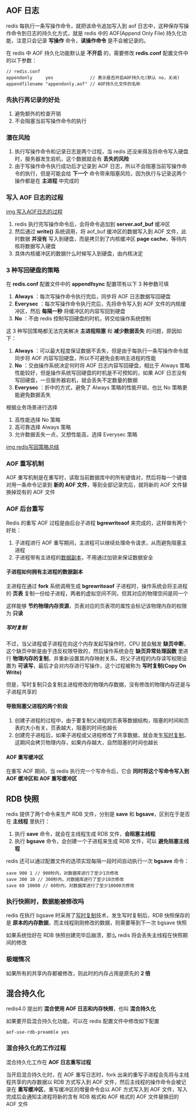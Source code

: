## AOF 日志

redis 每执行一条写操作命令，就把该命令追加写入到 aof 日志中，这种保存写操作命令到日志的持久化方式，就是 redis 中的 AOF(Append Only File) 持久化功能，注意只会记录 **写操作** 命令，**读操作命令** 是不会被记录的。

在 redis 中 AOF 持久化功能默认是 **不开启** 的，需要修改 **redis.conf** 配置文件中的以下参数：

```shell
// redis.conf
appendonly     yes              // 表示是否开启AOF持久化(默认 no，关闭)
appendfilename "appendonly.aof" // AOF持久化文件的名称
```

### 先执行再记录的好处

1. 避免额外的检查开销
2. 不会阻塞当前写操作命令的执行

### 潜在风险

1. 执行写操作命令和记录日志是两个过程，当 redis 还没来得及将命令写入硬盘时，服务器发生宕机，这个数据就会有 **丢失的风险**
2. 由于写操作命令执行成功后才记录到 AOF 日志，所以不会阻塞当前写操作命令的执行，但是可能会给 **下一个** 命令带来阻塞风险，因为执行与记录这两个操作都是在 **主进程** 中完成的

### 写入 AOF 日志的过程

[img 写入AOF日志的过程](../images/写入AOF日志的过程.webp)

1. redis 执行完写操作命令后，会将命令追加到 **server.aof_buf** 缓冲区
2. 然后通过 **write()** 系统调用，将 aof_buf 缓冲区的数据写入到 AOF 文件，此时数据 **并没有** 写入到硬盘，而是拷贝到了内核缓冲区 **page cache**，等待内核将数据写入硬盘
3. 具体内核缓冲区的数据什么时候写入到硬盘，由内核决定

### 3 种写回硬盘的策略

在 **redis.conf** 配置文件中的 **appendfsync** 配置项有以下 3 种参数可填

1. **Always** ：每次写操作命令执行完后，同步将 AOF 日志数据写回硬盘
2. **Everysec** ：每次写操作命令执行完后，先将命令写入到 AOF 文件的内核缓冲区，然后 **每隔一秒** 将缓冲区的内容写回到硬盘
3. **No** ：不由 redis 控制写回硬盘的时机，转交给操作系统控制

这 3 种写回策略都无法完美解决 **主进程阻塞** 和 **减少数据丢失** 的问题，原因如下：

1. **Always** ：可以最大程度保证数据不丢失，但是由于每执行一条写操作命令就同步将 AOF 内容写回硬盘，所以不可避免会影响主进程的性能
2. **No** ：交由操作系统决定何时将 AOF 日志内容写回硬盘，相比于 Always 策略性能较好，但是操作系统写回硬盘的时机是不可预知的，如果 AOF 日志没有写回硬盘，一旦服务器宕机，就会丢失不定数量的数据
3. **Everysec** ：折中的方式，避免了 Always 策略的性能开销，也比 No 策略更能避免数据丢失

根据业务场景进行选择

1. 高性能选择 No 策略
2. 高可靠选择 Always 策略
3. 允许数据丢失一点，又想性能高，选择 Everysec 策略

[img redis写回策略总结](../images/redis写回策略总结.webp)

### AOF 重写机制

AOF 重写机制是在重写时，读取当前数据库中的所有键值对，然后将每一个键值对用一条命令记录到 **新的 AOF 文件**，等到全部记录完后，就将新的 AOF 文件替换掉现有的 AOF 文件

### AOF 后台重写

Redis 的重写 AOF 过程是由后台子进程 **bgrewriteaof** 来完成的，这样做有两个好处：

1. 子进程进行 AOF 重写期间，主进程可以继续处理命令请求，从而避免阻塞主进程
2. 子进程带有主进程的[数据副本](#子进程如何拥有主进程的数据副本)，不用通过加锁来保证数据安全

#### 子进程如何拥有主进程的数据副本

主进程在通过 **fork** 系统调用生成 **bgrewriteaof** 子进程时，操作系统会将主进程的 **页表** 复制一份给子进程，两者的虚拟空间不同，但其对应的物理空间是同一个

这样能够 **节约物理内存资源**，页表对应的页表项的属性会标记该物理内存的权限为 **只读**

##### 写时复制

不过，当父进程或子进程在向这个内存发起写操作时，CPU 就会触发 **缺页中断**，这个缺页中断是由于违反权限导致的，然后操作系统会在 **缺页异常处理函数** 里进行 **物理内存的复制**，并重新设置其内存映射关系，将父子进程的内存读写权限设置为 **可读写**，最后才会对内存进行写操作，这个过程被称为 **写时复制(Copy On Write)**

但是，写时复制只会复制主进程修改的物理内存数据，没有修改的物理内存还是与子进程共享的

#### 导致阻塞父进程的两个阶段

1. 创建子进程的过程中，由于要复制父进程的页表等数据结构，阻塞的时间和页表的大小有关，页表越大，阻塞的时间也越长
2. 创建完子进程后，如果子进程或父进程修改了共享数据，就会发生[写时复制](#写时复制)，这期间会拷贝物理内存，如果内存越大，自然阻塞的时间也越长

#### AOF 重写缓冲区

在重写 AOF 期间，当 redis 执行完一个写命令后，它会 **同时将这个写命令写入到 AOF 缓冲区和 AOF 重写缓冲区**

## RDB 快照

redis 提供了两个命令来生产 RDB 文件，分别是 **save** 和 **bgsave**，区别在于是否在 **主线程** 里执行：

1. 执行 **save** 命令，就会在主线程生成 RDB 文件，**会阻塞主线程**
2. 执行 **bgsave** 命令，会创建一个子进程来生成 RDB 文件，可以 **避免阻塞主线程**

redis 还可以通过配置文件的选项实现每隔一段时间自动执行一次 **bgsave** 命令：

```shell
save 900 1 // 900秒内，对数据库进行了至少1次修改
save 300 10 // 300秒内，对数据库进行了至少10次修改
save 60 10000 // 60秒内，对数据库进行了至少10000次修改
```

### 执行快照时，数据能被修改吗

redis 在执行 bgsave 时采用了[写时复制](#写时复制)技术，发生写时复制后，RDB 快照保存的是 **原本的内存数据**，而主线程刚刚修改的数据，则需要等到下一次 bgsave 快照

如果系统恰好在 RDB 快照创建完毕后崩溃，那么 redis 将会丢失主线程在快照期间的修改

### 极端情况

如果所有的共享内存都被修改，则此时的内存占用是原先的 **2 倍**

## 混合持久化

redis4.0 提出的 **混合使用 AOF 日志和内存快照**，也叫 **混合持久化**

如果要开启混合持久化功能，可以在 redis 配置文件中修改如下配置

```shell
aof-use-rdb-preamble yes
```

### 混合持久化的工作过程

混合持久化工作在 **AOF 日志重写过程**

当开启混合持久化时，在 AOF 重写日志时，fork 出来的重写子进程会先将与主线程共享的内存数据以 RDB 方式写入到 AOF 文件，然后主线程的操作命令会被记录在 **重写缓冲区**，重写缓冲区的增量命令会以 AOF 方式写入到 AOF 文件，写入完成后会通知主进程将新的含有 RDB 格式和 AOF 格式的 AOF 文件替换旧的 AOF 文件

